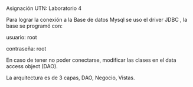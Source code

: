 # 

Asignación UTN: Laboratorio 4

Para lograr la conexión a la Base de datos Mysql se uso el driver JDBC , la base se programó con:

usuario: root 

contraseña: root

En caso de tener no poder conectarse, modificar las clases en el data access object (DAO).

La arquitectura es de 3 capas, DAO, Negocio, Vistas.
